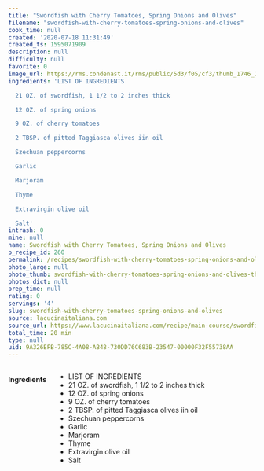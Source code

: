 ```yaml
---
title: "Swordfish with Cherry Tomatoes, Spring Onions and Olives"
filename: "swordfish-with-cherry-tomatoes-spring-onions-and-olives"
cook_time: null
created: '2020-07-18 11:31:49'
created_ts: 1595071909
description: null
difficulty: null
favorite: 0
image_url: https://rms.condenast.it/rms/public/5d3/f05/cf3/thumb_1746_1200_670_0_0_auto.jpg
ingredients: 'LIST OF INGREDIENTS

  21 OZ. of swordfish, 1 1/2 to 2 inches thick

  12 OZ. of spring onions

  9 OZ. of cherry tomatoes

  2 TBSP. of pitted Taggiasca olives iin oil

  Szechuan peppercorns

  Garlic

  Marjoram

  Thyme

  Extravirgin olive oil

  Salt'
intrash: 0
mine: null
name: Swordfish with Cherry Tomatoes, Spring Onions and Olives
p_recipe_id: 260
permalink: /recipes/swordfish-with-cherry-tomatoes-spring-onions-and-olives
photo_large: null
photo_thumb: swordfish-with-cherry-tomatoes-spring-onions-and-olives-thumb.jpg
photos_dict: null
prep_time: null
rating: 0
servings: '4'
slug: swordfish-with-cherry-tomatoes-spring-onions-and-olives
source: lacucinaitaliana.com
source_url: https://www.lacucinaitaliana.com/recipe/main-course/swordfish-with-cherry-tomatoes-spring-onions-and-olives
total_time: 20 min
type: null
uid: 9A326EFB-785C-4A08-AB48-730DD76C683B-23547-00000F32F55738AA
---
```

<div class="large-8 medium-7 columns" id="writeup">	</div><!-- #writeup -->
</div><!-- #row-one -->
<div class="row" id="row-two">	<div class="medium-4 small-5 columns" id="ingredients"><h4>Ingredients</h4><div class="box box-ingredients content"><ul>
<li>LIST OF INGREDIENTS</li>
<li>21 OZ. of swordfish, 1 1/2 to 2 inches thick</li>
<li>12 OZ. of spring onions</li>
<li>9 OZ. of cherry tomatoes</li>
<li>2 TBSP. of pitted Taggiasca olives iin oil</li>
<li>Szechuan peppercorns</li>
<li>Garlic</li>
<li>Marjoram</li>
<li>Thyme</li>
<li>Extravirgin olive oil</li>
<li>Salt</li>
</ul>
</div>	</div>	<div class="medium-6 small-7 columns" id="directions">	</div>